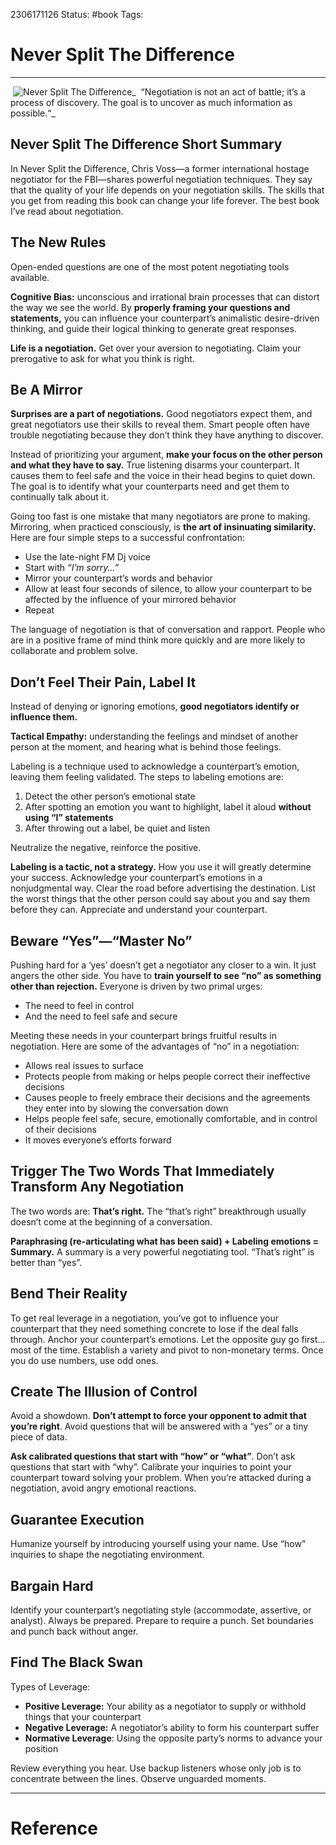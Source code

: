  2306171126
	Status: #book 
		Tags: 

# Never Split The Difference


---

 ![Never Split The Difference](https://dansilvestre.com/wp-content/uploads/2021/01/Never-Split-The-Difference-198x300.jpg)_
 “Negotiation is not an act of battle; it’s a process of discovery. The goal is to uncover as much information as possible.“_

## **Never Split The Difference Short Summary** 

In Never Split the Difference, Chris Voss—a former international hostage negotiator for the FBI—shares powerful negotiation techniques. They say that the quality of your life depends on your negotiation skills. The skills that you get from reading this book can change your life forever. The best book I’ve read about negotiation.

## The New Rules

Open-ended questions are one of the most potent negotiating tools available.

**Cognitive Bias:** unconscious and irrational brain processes that can distort the way we see the world. By **properly framing your questions and statements,** you can influence your counterpart’s animalistic desire-driven thinking, and guide their logical thinking to generate great responses.

**Life is a negotiation.** Get over your aversion to negotiating. Claim your prerogative to ask for what you think is right.

## Be A Mirror

**Surprises are a part of negotiations.** Good negotiators expect them, and great negotiators use their skills to reveal them. Smart people often have trouble negotiating because they don’t think they have anything to discover.

Instead of prioritizing your argument, **make your focus on the other person and what they have to say.** True listening disarms your counterpart. It causes them to feel safe and the voice in their head begins to quiet down. The goal is to identify what your counterparts need and get them to continually talk about it.

Going too fast is one mistake that many negotiators are prone to making. Mirroring, when practiced consciously, is **the art of insinuating similarity.** Here are four simple steps to a successful confrontation:

- Use the late-night FM Dj voice
- Start with _“I’m sorry…”_
- Mirror your counterpart’s words and behavior
- Allow at least four seconds of silence, to allow your counterpart to be affected by the influence of your mirrored behavior
- Repeat

The language of negotiation is that of conversation and rapport. People who are in a positive frame of mind think more quickly and are more likely to collaborate and problem solve.

## Don’t Feel Their Pain, Label It

Instead of denying or ignoring emotions, **good negotiators identify or influence them.**

**Tactical Empathy:** understanding the feelings and mindset of another person at the moment, and hearing what is behind those feelings.

Labeling is a technique used to acknowledge a counterpart’s emotion, leaving them feeling validated. The steps to labeling emotions are:

1. Detect the other person’s emotional state
2. After spotting an emotion you want to highlight, label it aloud **without using “I” statements**
3. After throwing out a label, be quiet and listen

Neutralize the negative, reinforce the positive.

**Labeling is a tactic, not a strategy.** How you use it will greatly determine your success. Acknowledge your counterpart’s emotions in a nonjudgmental way. Clear the road before advertising the destination. List the worst things that the other person could say about you and say them before they can. Appreciate and understand your counterpart.

## Beware “Yes”—“Master No”

Pushing hard for a ‘yes’ doesn’t get a negotiator any closer to a win. It just angers the other side. You have to **train yourself to see “no” as something other than rejection.** Everyone is driven by two primal urges:

- The need to feel in control
- And the need to feel safe and secure

Meeting these needs in your counterpart brings fruitful results in negotiation. Here are some of the advantages of “no” in a negotiation:

- Allows real issues to surface
- Protects people from making or helps people correct their ineffective decisions
- Causes people to freely embrace their decisions and the agreements they enter into by slowing the conversation down
- Helps people feel safe, secure, emotionally comfortable, and in control of their decisions
- It moves everyone’s efforts forward

## Trigger The Two Words That Immediately Transform Any Negotiation

The two words are: **That’s right.** The “that’s right” breakthrough usually doesn’t come at the beginning of a conversation.

**Paraphrasing (re-articulating what has been said) + Labeling emotions = Summary.** A summary is a very powerful negotiating tool. “That’s right” is better than “yes”.

## Bend Their Reality

To get real leverage in a negotiation, you’ve got to influence your counterpart that they need something concrete to lose if the deal falls through. Anchor your counterpart’s emotions. Let the opposite guy go first… most of the time. Establish a variety and pivot to non-monetary terms. Once you do use numbers, use odd ones.

## Create The Illusion of Control

Avoid a showdown. **Don’t attempt to force your opponent to admit that you’re right**. Avoid questions that will be answered with a “yes” or a tiny piece of data.

**Ask calibrated questions that start with “how” or “what”**. Don’t ask questions that start with “why”. Calibrate your inquiries to point your counterpart toward solving your problem. When you’re attacked during a negotiation, avoid angry emotional reactions.

## Guarantee Execution

Humanize yourself by introducing yourself using your name. Use “how” inquiries to shape the negotiating environment.

## Bargain Hard

Identify your counterpart’s negotiating style (accommodate, assertive, or analyst). Always be prepared. Prepare to require a punch. Set boundaries and punch back without anger.

## Find The Black Swan

Types of Leverage:

- **Positive Leverage:** Your ability as a negotiator to supply or withhold things that your counterpart
- **Negative Leverage:** A negotiator’s ability to form his counterpart suffer
- **Normative Leverage**: Using the opposite party’s norms to advance your position

Review everything you hear. Use backup listeners whose only job is to concentrate between the lines. Observe unguarded moments.

---
# Reference